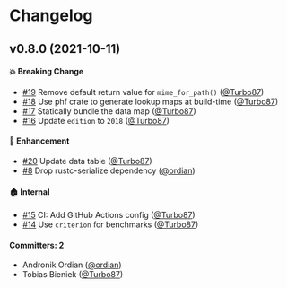 # Changelog

## v0.8.0 (2021-10-11)

#### :boom: Breaking Change
* [#19](https://github.com/conduit-rust/mime-types/pull/19) Remove default return value for `mime_for_path()` ([@Turbo87](https://github.com/Turbo87))
* [#18](https://github.com/conduit-rust/mime-types/pull/18) Use phf crate to generate lookup maps at build-time ([@Turbo87](https://github.com/Turbo87))
* [#17](https://github.com/conduit-rust/mime-types/pull/17) Statically bundle the data map ([@Turbo87](https://github.com/Turbo87))
* [#16](https://github.com/conduit-rust/mime-types/pull/16) Update `edition` to `2018` ([@Turbo87](https://github.com/Turbo87))

#### :rocket: Enhancement
* [#20](https://github.com/conduit-rust/mime-types/pull/20) Update data table ([@Turbo87](https://github.com/Turbo87))
* [#8](https://github.com/conduit-rust/mime-types/pull/8) Drop rustc-serialize dependency ([@ordian](https://github.com/ordian))

#### :house: Internal
* [#15](https://github.com/conduit-rust/mime-types/pull/15) CI: Add GitHub Actions config ([@Turbo87](https://github.com/Turbo87))
* [#14](https://github.com/conduit-rust/mime-types/pull/14) Use `criterion` for benchmarks ([@Turbo87](https://github.com/Turbo87))

#### Committers: 2
- Andronik Ordian ([@ordian](https://github.com/ordian))
- Tobias Bieniek ([@Turbo87](https://github.com/Turbo87))
